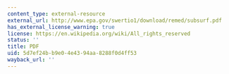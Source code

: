 ```yaml
---
content_type: external-resource
external_url: http://www.epa.gov/swertio1/download/remed/subsurf.pdf
has_external_license_warning: true
license: https://en.wikipedia.org/wiki/All_rights_reserved
status: ''
title: PDF
uid: 5d7ef24b-b9e0-4e43-94aa-8288f0d4ff53
wayback_url: ''
---
```

